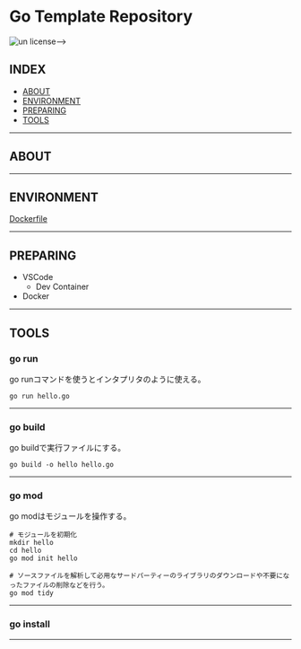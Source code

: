 # Go Template Repository

![un license](https://img.shields.io/github/license/RyosukeDTomita/template_repository_go)-->

## INDEX

- [ABOUT](#about)
- [ENVIRONMENT](#environment)
- [PREPARING](#preparing)
- [TOOLS](#tools)

---

## ABOUT


---

## ENVIRONMENT

[Dockerfile](./Dockerfile)

---

## PREPARING

- VSCode
  - Dev Container
- Docker

---

## TOOLS

### go run

go runコマンドを使うとインタプリタのように使える。

```shell
go run hello.go
```

---

### go build

go buildで実行ファイルにする。

```shell
go build -o hello hello.go
```

---

### go mod

go modはモジュールを操作する。

```shell
# モジュールを初期化
mkdir hello
cd hello
go mod init hello

# ソースファイルを解析して必用なサードパーティーのライブラリのダウンロードや不要になったファイルの削除などを行う。
go mod tidy
```

---

### go install

---
